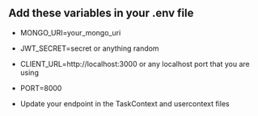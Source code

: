 ## Add these variables in your .env file 

* MONGO_URI=your_mongo_uri
* JWT_SECRET=secret or anything random
* CLIENT_URL=http://localhost:3000 or any localhost port that you are using
* PORT=8000

* Update your endpoint in the TaskContext and usercontext files



